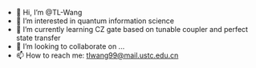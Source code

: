 - 👋 Hi, I’m @TL-Wang
- 👀 I’m interested in quantum information science
- 🌱 I’m currently learning CZ gate based on tunable coupler and perfect state transfer
- 💞️ I’m looking to collaborate on ...
- 📫 How to reach me: tlwang99@mail.ustc.edu.cn

<!---
TL-Wang/TL-Wang is a ✨ special ✨ repository because its `README.md` (this file) appears on your GitHub profile.
You can click the Preview link to take a look at your changes.
--->
